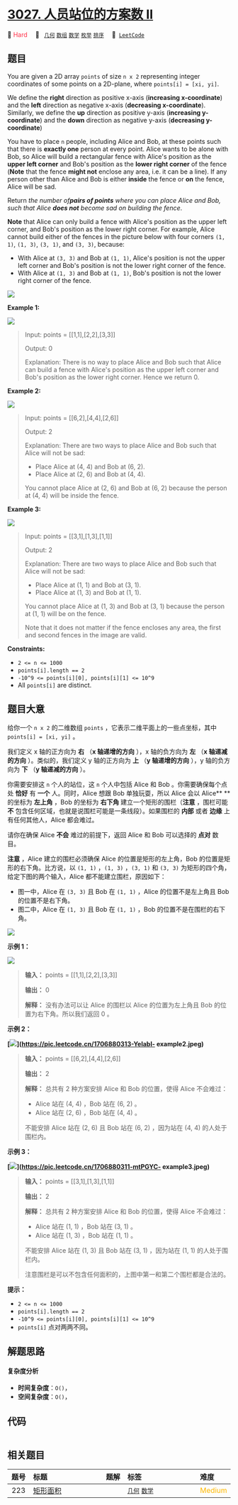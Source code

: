 # [3027. 人员站位的方案数 II](https://leetcode.com/problems/find-the-number-of-ways-to-place-people-ii)

🔴 <font color=#ff334b>Hard</font>&emsp; 🔖&ensp; [`几何`](/tag/geometry.md) [`数组`](/tag/array.md) [`数学`](/tag/math.md) [`枚举`](/tag/enumeration.md) [`排序`](/tag/sorting.md)&emsp; 🔗&ensp;[`LeetCode`](https://leetcode.com/problems/find-the-number-of-ways-to-place-people-ii)

## 题目

You are given a 2D array `points` of size `n x 2` representing integer
coordinates of some points on a 2D-plane, where `points[i] = [xi, yi]`.

We define the **right** direction as positive x-axis (**increasing
x-coordinate**) and the **left** direction as negative x-axis (**decreasing
x-coordinate**). Similarly, we define the **up** direction as positive y-axis
(**increasing y-coordinate**) and the **down** direction as negative y-axis
(**decreasing y-coordinate**)

You have to place `n` people, including Alice and Bob, at these points such
that there is **exactly one** person at every point. Alice wants to be alone
with Bob, so Alice will build a rectangular fence with Alice's position as the
**upper left corner** and Bob's position as the **lower right corner** of the
fence (**Note** that the fence **might not** enclose any area, i.e. it can be
a line). If any person other than Alice and Bob is either **inside** the fence
or **on** the fence, Alice will be sad.

Return _the number of**pairs of points** where you can place Alice and Bob,
such that Alice **does not** become sad on building the fence_.

**Note** that Alice can only build a fence with Alice's position as the upper
left corner, and Bob's position as the lower right corner. For example, Alice
cannot build either of the fences in the picture below with four corners `(1,
1)`, `(1, 3)`, `(3, 1)`, and `(3, 3)`, because:

  * With Alice at `(3, 3)` and Bob at `(1, 1)`, Alice's position is not the upper left corner and Bob's position is not the lower right corner of the fence.
  * With Alice at `(1, 3)` and Bob at `(1, 1)`, Bob's position is not the lower right corner of the fence.

![](https://assets.leetcode.com/uploads/2024/01/04/example0alicebob-1.png)



**Example 1:**

![](https://assets.leetcode.com/uploads/2024/01/04/example1alicebob.png)

> Input: points = [[1,1],[2,2],[3,3]]
> 
> Output: 0
> 
> Explanation: There is no way to place Alice and Bob such that Alice can build a fence with Alice's position as the upper left corner and Bob's position as the lower right corner. Hence we return 0. 

**Example 2:**

![](https://assets.leetcode.com/uploads/2024/02/04/example2alicebob.png)

> Input: points = [[6,2],[4,4],[2,6]]
> 
> Output: 2
> 
> Explanation: There are two ways to place Alice and Bob such that Alice will not be sad:
> - Place Alice at (4, 4) and Bob at (6, 2).
> - Place Alice at (2, 6) and Bob at (4, 4).
> 
> You cannot place Alice at (2, 6) and Bob at (6, 2) because the person at (4, 4) will be inside the fence.

**Example 3:**

![](https://assets.leetcode.com/uploads/2024/02/04/example4alicebob.png)

> Input: points = [[3,1],[1,3],[1,1]]
> 
> Output: 2
> 
> Explanation: There are two ways to place Alice and Bob such that Alice will not be sad:
> - Place Alice at (1, 1) and Bob at (3, 1).
> - Place Alice at (1, 3) and Bob at (1, 1).
> 
> You cannot place Alice at (1, 3) and Bob at (3, 1) because the person at (1, 1) will be on the fence.
> 
> Note that it does not matter if the fence encloses any area, the first and second fences in the image are valid.

**Constraints:**

  * `2 <= n <= 1000`
  * `points[i].length == 2`
  * `-10^9 <= points[i][0], points[i][1] <= 10^9`
  * All `points[i]` are distinct.


## 题目大意

给你一个  `n x 2` 的二维数组 `points` ，它表示二维平面上的一些点坐标，其中 `points[i] = [xi, yi]` 。

我们定义 x 轴的正方向为 **右**  （**x 轴递增的方向** ），x 轴的负方向为 **左**  （**x 轴递减的方向** ）。类似的，我们定义
y 轴的正方向为 **上**  （**y 轴递增的方向** ），y 轴的负方向为 **下**  （**y 轴递减的方向** ）。

你需要安排这 `n` 个人的站位，这 `n` 个人中包括 Alice 和 Bob 。你需要确保每个点处 **恰好**  有 **一个**
人。同时，Alice 想跟 Bob 单独玩耍，所以 Alice 会以 Alice** ** 的坐标为 **左上角**  ，Bob 的坐标为 **右下角**
建立一个矩形的围栏（**注意** ，围栏可能 **不** 包含任何区域，也就是说围栏可能是一条线段）。如果围栏的 **内部**  或者 **边缘**
上有任何其他人，Alice 都会难过。

请你在确保 Alice **不会** 难过的前提下，返回 Alice 和 Bob 可以选择的 **点对**  数目。

**注意** ，Alice 建立的围栏必须确保 Alice 的位置是矩形的左上角，Bob 的位置是矩形的右下角。比方说，以 `(1, 1)` ，`(1,
3)` ，`(3, 1)` 和 `(3, 3)` 为矩形的四个角，给定下图的两个输入，Alice 都不能建立围栏，原因如下：

  * 图一中，Alice 在 `(3, 3)` 且 Bob 在 `(1, 1)` ，Alice 的位置不是左上角且 Bob 的位置不是右下角。
  * 图二中，Alice 在 `(1, 3)` 且 Bob 在 `(1, 1)` ，Bob 的位置不是在围栏的右下角。

![](https://assets.leetcode.com/uploads/2024/01/04/example0alicebob-1.png)



**示例 1：**

![](https://assets.leetcode.com/uploads/2024/01/04/example1alicebob.png)

> 
> 
> 
> 
> 
> **输入：** points = [[1,1],[2,2],[3,3]]
> 
> **输出：** 0
> 
> **解释：** 没有办法可以让 Alice 的围栏以 Alice 的位置为左上角且 Bob 的位置为右下角。所以我们返回 0 。
> 
> 

**示例 2：**

**[![](https://pic.leetcode.cn/1708226715-CxjXKb-20240218-112338.jpeg)](https://pic.leetcode.cn/1706880313-YelabI-
example2.jpeg)**

> 
> 
> 
> 
> 
> **输入：** points = [[6,2],[4,4],[2,6]]
> 
> **输出：** 2
> 
> **解释：** 总共有 2 种方案安排 Alice 和 Bob 的位置，使得 Alice 不会难过：
> - Alice 站在 (4, 4) ，Bob 站在 (6, 2) 。
> - Alice 站在 (2, 6) ，Bob 站在 (4, 4) 。
> 
> 不能安排 Alice 站在 (2, 6) 且 Bob 站在 (6, 2) ，因为站在 (4, 4) 的人处于围栏内。
> 
> 

**示例 3：**

**[![](https://pic.leetcode.cn/1708226721-wTbEuK-20240218-112351.jpeg)](https://pic.leetcode.cn/1706880311-mtPGYC-
example3.jpeg)**

> 
> 
> 
> 
> 
> **输入：** points = [[3,1],[1,3],[1,1]]
> 
> **输出：** 2
> 
> **解释：** 总共有 2 种方案安排 Alice 和 Bob 的位置，使得 Alice 不会难过：
> - Alice 站在 (1, 1) ，Bob 站在 (3, 1) 。
> - Alice 站在 (1, 3) ，Bob 站在 (1, 1) 。
> 
> 不能安排 Alice 站在 (1, 3) 且 Bob 站在 (3, 1) ，因为站在 (1, 1) 的人处于围栏内。
> 
> 注意围栏是可以不包含任何面积的，上图中第一和第二个围栏都是合法的。
> 
> 



**提示：**

  * `2 <= n <= 1000`
  * `points[i].length == 2`
  * `-10^9 <= points[i][0], points[i][1] <= 10^9`
  * `points[i]` 点对两两不同。


## 解题思路

#### 复杂度分析

- **时间复杂度**：`O()`，
- **空间复杂度**：`O()`，

## 代码

```javascript

```

## 相关题目

<!-- prettier-ignore -->
| 题号 | 标题 | 题解 | 标签 | 难度 |
| :------: | :------ | :------: | :------ | :------ |
| 223 | [矩形面积](https://leetcode.com/problems/rectangle-area) |  |  [`几何`](/tag/geometry.md) [`数学`](/tag/math.md) | <font color=#ffb800>Medium</font> |

<style>
.blue {
    background-color: #096dd9;
    padding: 0.25rem 0.5rem;
    margin: 0;
    font-size: 0.85em;
    border-radius: 3px;
    color: white;
    font-weight: 500;
}
table th:first-of-type { width: 10%; }
table th:nth-of-type(2) { width: 35%; }
table th:nth-of-type(3) { width: 10%; }
table th:nth-of-type(4) { width: 35%; }
table th:nth-of-type(5) { width: 10%; }
</style>
